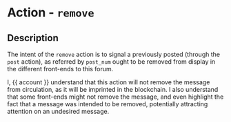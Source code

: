 # Action - `remove`

## Description

The intent of the `remove` action is to signal a previously posted (through the `post` action), as referred by `post_num` ought to be removed from display in the different front-ends to this forum.

I, {{ account }} understand that this action will not remove the message from circulation, as it will be imprinted in the blockchain.  I also understand that some front-ends might not remove the message, and even highlight the fact that a message was intended to be removed, potentially attracting attention on an undesired message.
